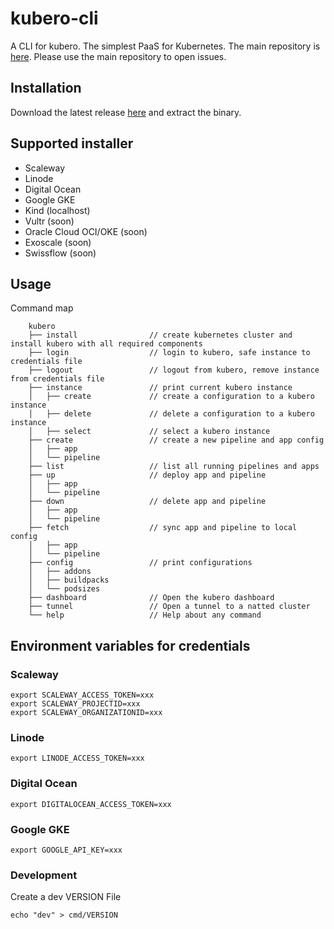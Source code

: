 # kubero-cli
A CLI for kubero. The simplest PaaS for Kubernetes.
The main repository is [here](https://github.com/kubero-dev/kubero). Please use the main repository to open issues. 

## Installation

Download the latest release [here](https://github.com/kubero-dev/kubero-cli/releases/latest) and extract the binary.

## Supported installer
- Scaleway
- Linode
- Digital Ocean
- Google GKE
- Kind (localhost)
- Vultr (soon)
- Oracle Cloud OCI/OKE (soon)
- Exoscale (soon)
- Swissflow (soon)


## Usage
Command map
```
    kubero
    ├── install                // create kubernetes cluster and install kubero with all required components
    ├── login                  // login to kubero, safe instance to credentials file
    ├── logout                 // logout from kubero, remove instance from credentials file
    ├── instance               // print current kubero instance
    │   ├── create             // create a configuration to a kubero instance
    │   ├── delete             // delete a configuration to a kubero instance
    │   ├── select             // select a kubero instance
    ├── create                 // create a new pipeline and app config
    │   ├── app
    │   └── pipeline
    ├── list                   // list all running pipelines and apps
    ├── up                     // deploy app and pipeline
    │   ├── app
    │   └── pipeline
    ├── down                   // delete app and pipeline
    │   ├── app
    │   └── pipeline
    ├── fetch                  // sync app and pipeline to local config
    │   ├── app
    │   └── pipeline
    ├── config                 // print configurations
    │   ├── addons
    │   ├── buildpacks
    │   └── podsizes
    ├── dashboard              // Open the kubero dashboard
    ├── tunnel                 // Open a tunnel to a natted cluster
    └── help                   // Help about any command   
```


## Environment variables for credentials
### Scaleway
```
export SCALEWAY_ACCESS_TOKEN=xxx
export SCALEWAY_PROJECTID=xxx
export SCALEWAY_ORGANIZATIONID=xxx
```

### Linode
```
export LINODE_ACCESS_TOKEN=xxx
```

### Digital Ocean
```
export DIGITALOCEAN_ACCESS_TOKEN=xxx
```

### Google GKE
```
export GOOGLE_API_KEY=xxx
```

### Development
Create a dev VERSION File
```
echo "dev" > cmd/VERSION
```
